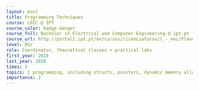 ```yaml
---
layout: post
title: Programming Techniques
course: LEEC @ IPT
course_color: badge-danger
course_full: Bachelor in Electrical and Computer Engineering @ ipt.pt 
course_url: http://portal2.ipt.pt/en/cursos/licenciaturas/l_-_eec/Plano_curricular/911240/
level: BSc
role: Coordinator, theoretical classes + practical labs
first_year: 2016
last_year: 2020
times: 5
topics: C programming, including structs, pointers, dynamic memory allocation, files, linear data structures (stacks, queues, linked lists) and trees (BST and AVL).
importance: 2
---
```


